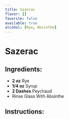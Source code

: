```yaml
---
title: Sazerac
flavor: []
favorite: false
available: true
alcohol: [Rye, Absinthe]
---
```

# Sazerac

## Ingredients:
- **2 oz** Rye
- **1/4 oz** Syrup
- **2 Dashes** Peychaud
- Rinse Glass With Absinthe

## Instructions:




